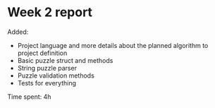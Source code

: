# Week 2 report
Added:
* Project language and more details about the planned algorithm to project definition
* Basic puzzle struct and methods
* String puzzle parser
* Puzzle validation methods
* Tests for everything

Time spent: 4h